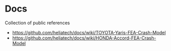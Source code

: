 # Docs
Collection of public references

+ https://github.com/heliatech/docs/wiki/TOYOTA-Yaris-FEA-Crash-Model
+ https://github.com/heliatech/docs/wiki/HONDA-Accord-FEA-Crash-Model
